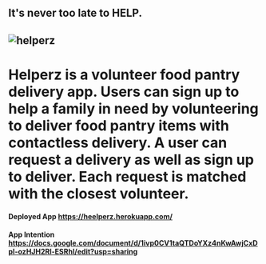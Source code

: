 ## It's never too late to HELP.

  
  ## ![helperz](https://user-images.githubusercontent.com/59499644/82220130-dbbfce00-98e3-11ea-9a60-c1b2b06d5f90.jpg)
  
  # Helperz is a volunteer food pantry delivery app. Users can sign up to help a family in need by volunteering to deliver food pantry items with contactless delivery. A user  can request a delivery as well as sign up to deliver. Each request is matched with the closest volunteer.
   

#### Deployed App https://heelperz.herokuapp.com/
#### App Intention https://docs.google.com/document/d/1ivp0CV1taQTDoYXz4nKwAwjCxDpI-ozHJH2Rl-ESRhI/edit?usp=sharing
